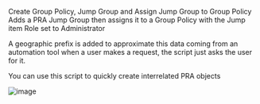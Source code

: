 Create Group Policy, Jump Group and Assign Jump Group to Group Policy
Adds a PRA Jump Group then assigns it to a Group Policy with the Jump item Role set to Administrator

A geographic prefix is added to approximate this data coming from an automation tool when a user makes a request, the script just asks the user for it.

You can use this script to quickly create interrelated PRA objects

![image](https://github.com/butchbutchart/Jump-Group-Add-Assign/assets/42536650/9ccca2e8-4841-4447-a07b-0482941a0e2b)

